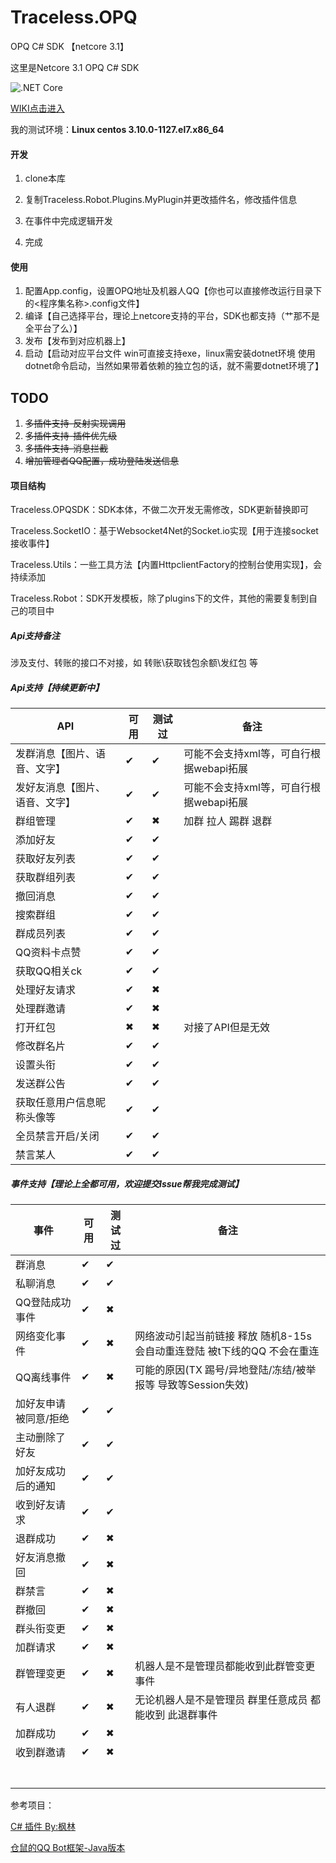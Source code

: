 # Traceless.OPQ
OPQ C# SDK 【netcore 3.1】

这里是Netcore 3.1 OPQ C# SDK

![.NET Core](https://github.com/traceless0929/Traceless.OPQ/workflows/.NET%20Core/badge.svg)

[WIKI点击进入](https://github.com/OPQBOT/OPQ/wiki)

我的测试环境：**Linux centos 3.10.0-1127.el7.x86_64**

#### 开发

1. clone本库

2. 复制Traceless.Robot.Plugins.MyPlugin并更改插件名，修改插件信息

3. 在事件中完成逻辑开发

4. 完成

#### 使用

1. 配置App.config，设置OPQ地址及机器人QQ【你也可以直接修改运行目录下的<程序集名称>.config文件】
2. 编译【自己选择平台，理论上netcore支持的平台，SDK也都支持（艹那不是全平台了么）】
3. 发布【发布到对应机器上】
4. 启动【启动对应平台文件 win可直接支持exe，linux需安装dotnet环境 使用dotnet命令启动，当然如果带着依赖的独立包的话，就不需要dotnet环境了】

## TODO

1. ~~多插件支持-反射实现调用~~
2. ~~多插件支持-插件优先级~~
3. ~~多插件支持-消息拦截~~
4. ~~增加管理者QQ配置，成功登陆发送信息~~

#### 项目结构

Traceless.OPQSDK：SDK本体，不做二次开发无需修改，SDK更新替换即可

Traceless.SocketIO：基于Websocket4Net的Socket.io实现【用于连接socket接收事件】

Traceless.Utils：一些工具方法【内置HttpclientFactory的控制台使用实现】，会持续添加

Traceless.Robot：SDK开发模板，除了plugins下的文件，其他的需要复制到自己的项目中



##### Api支持备注

涉及支付、转账的接口不对接，如 转账\获取钱包余额\发红包 等

##### Api支持【持续更新中】

| API                  | 可用 | 测试过 | 备注                                                         |
| --------------------- | ---- | ------ | ------------------------------------------------------------ |
| 发群消息【图片、语音、文字】                | ✔    | ✔      | 可能不会支持xml等，可自行根据webapi拓展 |
| 发好友消息【图片、语音、文字】                | ✔    | ✔      | 可能不会支持xml等，可自行根据webapi拓展 |
| 群组管理 | ✔ | ✖ | 加群 拉人 踢群 退群 |
| 添加好友 | ✔ | ✔ |                                                              |
| 获取好友列表 | ✔ | ✔ |                                                              |
| 获取群组列表 | ✔ | ✔ |                                                              |
| 撤回消息 | ✔ | ✔ |                                                              |
| 搜索群组 | ✔ | ✔ |                                                              |
| 群成员列表 | ✔ | ✔ | |
| QQ资料卡点赞 | ✔ | ✔ | |
| 获取QQ相关ck | ✔ | ✔ | |
| 处理好友请求 | ✔ | ✖ | |
| 处理群邀请 | ✔ | ✖ | |
| 打开红包 | ✖ | ✖ | 对接了API但是无效 |
| 修改群名片 | ✔ | ✔ |  |
| 设置头衔 | ✔ | ✔ | |
| 发送群公告 | ✔ | ✔ | |
| 获取任意用户信息昵称头像等 | ✔ | ✔ | |
| 全员禁言开启/关闭 | ✔ | ✔ | |
| 禁言某人 | ✔ | ✔ | |

##### 事件支持【理论上全都可用，欢迎提交Issue帮我完成测试】

| 事件                  | 可用 | 测试过 | 备注                                                         |
| --------------------- | ---- | ------ | ------------------------------------------------------------ |
| 群消息                | ✔    | ✔      |                                                              |
| 私聊消息              | ✔    | ✔      |                                                              |
| QQ登陆成功事件        | ✔    | ✖      |                                                              |
| 网络变化事件          | ✔    | ✖      | 网络波动引起当前链接 释放 随机8-15s会自动重连登陆 被t下线的QQ 不会在重连 |
| QQ离线事件            | ✔    | ✖      | 可能的原因(TX 踢号/异地登陆/冻结/被举报等 导致等Session失效) |
| 加好友申请被同意/拒绝 | ✔    | ✔      |                                                              |
| 主动删除了好友        | ✔    | ✔      |                                                              |
| 加好友成功后的通知    | ✔    | ✔      |                                                              |
| 收到好友请求          | ✔    | ✔      |                                                              |
| 退群成功              | ✔    | ✖      |                                                              |
| 好友消息撤回          | ✔    | ✖      |                                                              |
| 群禁言                | ✔    | ✖      |                                                              |
| 群撤回                | ✔    | ✖      |                                                              |
| 群头衔变更            | ✔    | ✖      |                                                              |
| 加群请求              | ✔    | ✖      |                                                              |
| 群管理变更            | ✔    | ✖      | 机器人是不是管理员都能收到此群管变更事件                     |
| 有人退群              | ✔    | ✖      | 无论机器人是不是管理员 群里任意成员 都能收到 此退群事件      |
| 加群成功              | ✔    | ✖      |                                                              |
| 收到群邀请            | ✔    | ✖      |                                                              |
|                       |      |        |                                                              |
|                       |      |        |                                                              |
|                       |      |        |                                                              |
|                       |      |        |                                                              |
|                       |      |        |                                                              |
|                       |      |        |                                                              |
|                       |      |        |                                                              |


参考项目：

[C# 插件 By:枫林](https://github.com/fenglindubu/IOTQQ_Socket)

[仓鼠的QQ Bot框架-Java版本](https://github.com/MiniDay/HamsterBot-IOTQQ)
